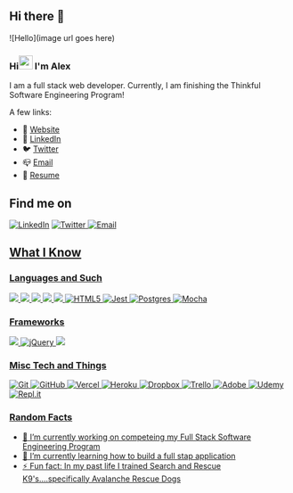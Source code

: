 ## Hi there 👋

![Hello](image url goes here)

### Hi<img src="https://media.giphy.com/media/hvRJCLFzcasrR4ia7z/giphy.gif" width="25px"></a> I'm Alex

I am a full stack web developer. Currently, I am finishing the Thinkful Software Engineering Program!


A few links:
- 🚀 [Website](https://alexmccaffrey.dev/)
- 📜 [LinkedIn](https://www.linkedin.com/in/alex-mccaffrey/)
- 🐦 [Twitter](https://twitter.com/alex_mccaff)
- 📪 [Email](mailto:alex.mccaffrey07@gmail.com)
- 🌈 [Resume](https://drive.google.com/file/d/1bWUQpKgFwHL4x7YcircJ0hAX5abwB__c/view?usp=sharing)

## Find me on
[<a href="https://www.linkedin.com/in/alex-mccaffrey/"><img alt="LinkedIn" src="https://img.shields.io/badge/linkedin%20-%230077B5.svg?&style=for-the-badge&logo=linkedin&logoColor=white"/></a>]() <a href="https://www.linkedin.com/in/alex-mccaffrey/">
[<a href="https://twitter.com/alex_mccaff"><img alt="Twitter" src="https://img.shields.io/badge/@alex_mccaff%20-%231DA1F2.svg?&style=for-the-badge&logo=Twitter&logoColor=white"/>
</a>]() <a href="https://twitter.com/alex_mccaff">
[<a href="mailto: alex.mccaffrey07@gmail.com"><img alt="Email" src="https://img.shields.io/badge/Email-D14836?style=for-the-badge&logo=gmail&logoColor=white" />
</a>]() <a href="mailto: alex.mccaffrey07@gmail.com">

  
## What I Know
### Languages and Such
<img src="https://img.shields.io/badge/javascript%20-%23323330.svg?&style=for-the-badge&logo=javascript&logoColor=%23F7DF1E"/> 
<img src="https://img.shields.io/badge/node.js%20-%2343853D.svg?&style=for-the-badge&logo=node.js&logoColor=white"/>
<img src ="https://img.shields.io/badge/postgres-%23316192.svg?&style=for-the-badge&logo=postgresql&logoColor=white"/> 
<img src="https://img.shields.io/badge/css3%20-%231572B6.svg?&style=for-the-badge&logo=css3&logoColor=white"/>
<img src="https://img.shields.io/badge/markdown-%23000000.svg?&style=for-the-badge&logo=markdown&logoColor=white"/>
<img alt="HTML5" src="https://img.shields.io/badge/html5%20-%23E34F26.svg?&style=for-the-badge&logo=html5&logoColor=white"/>
<img alt="Jest" src="https://img.shields.io/badge/-jest-%23C21325?&style=for-the-badge&logo=jest&logoColor=white"/>
<img alt="Postgres" src ="https://img.shields.io/badge/postgres-%23316192.svg?&style=for-the-badge&logo=postgresql&logoColor=white"/>
<img alt="Mocha" src="https://img.shields.io/badge/-mocha-%238D6748?&style=for-the-badge&logo=mocha&logoColor=white"/>

### Frameworks
<img src="https://img.shields.io/badge/react%20-%2320232a.svg?&style=for-the-badge&logo=react&logoColor=%2361DAFB"/> 
<img alt="jQuery" src="https://img.shields.io/badge/jquery%20-%230769AD.svg?&style=for-the-badge&logo=jquery&logoColor=white"/> 
<img src="https://img.shields.io/badge/express.js%20-%23404d59.svg?&style=for-the-badge"/> 


### Misc Tech and Things
<img alt="Git" src="https://img.shields.io/badge/git%20-%23F05033.svg?&style=for-the-badge&logo=git&logoColor=white"/>
<img alt="GitHub" src="https://img.shields.io/badge/github%20-%23121011.svg?&style=for-the-badge&logo=github&logoColor=white"/>
<img alt="Vercel" src="https://img.shields.io/badge/vercel%20-%23000000.svg?&style=for-the-badge&logo=vercel&logoColor=white"/>
<img alt="Heroku" src="https://img.shields.io/badge/heroku%20-%23430098.svg?&style=for-the-badge&logo=heroku&logoColor=white"/>
<img alt="Dropbox" src="https://img.shields.io/badge/Dropbox%20-%233B4D98.svg?&style=for-the-badge&logo=Dropbox&logoColor=white"/>
<img alt="Trello" src="https://img.shields.io/badge/Trello%20-%23026AA7.svg?&style=for-the-badge&logo=Trello&logoColor=white"/>
<img alt="Adobe" src="https://img.shields.io/badge/adobe%20-%23FF0000.svg?&style=for-the-badge&logo=adobe&logoColor=white"/>
<img alt="Udemy" src="https://img.shields.io/badge/Udemy%20-%23EA5252.svg?&style=for-the-badge&logo=Udemy&logoColor=white"/>
<img alt="Repl.it" src="https://img.shields.io/badge/Repl.it%20-%230D101E.svg?&style=for-the-badge&logo=Repl.it&logoColor=white"/>


### Random Facts
- 🔭 I’m currently working on competeing my Full Stack Software Engineering Program
- 🌱 I’m currently learning how to build a full stap application
- ⚡ Fun fact: In my past life I trained Search and Rescue K9's....specifically Avalanche Rescue Dogs
